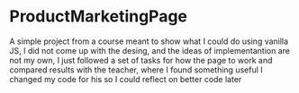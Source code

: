 # ProductMarketingPage
A simple project from a course meant to show what I could do using vanilla JS, I did not come up with the desing, and the ideas of implementantion are not my own, I just followed a set of tasks for how the page to work and compared results with the teacher, where I found something useful I changed my code for his so I could reflect on better code later

